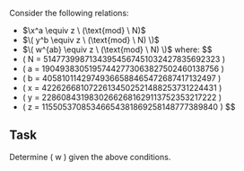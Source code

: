 <link rel="stylesheet" href="https://cdn.jsdelivr.net/npm/katex@0.11.1/dist/katex.min.css">
<script defer src="https://cdn.jsdelivr.net/npm/katex@0.11.1/dist/katex.min.js"></script>
<script defer src="https://cdn.jsdelivr.net/npm/katex@0.11.1/dist/contrib/auto-render.min.js" 
    onload="renderMathInElement(document.body);"></script>




Consider the following relations:
- $\x^a \equiv z \ (\text{mod} \ N)$
- $\( y^b \equiv z \ (\text{mod} \ N) \)$
- $\( w^{ab} \equiv z \ (\text{mod} \ N) \)$
where:
$$
- \( N = 51477399871343954567451032427835692323 \)
- \( a = 19049383051957442773063827502460138756 \)
- \( b = 40581011429749366588465472687417132497 \)
- \( x = 42262668107226134502521488253731224431 \)
- \( y = 22860843198302662681629113752353217222 \)
- \( z = 11550537085346654381869258148777389840 \)
$$
## Task

Determine \( w \) given the above conditions.
